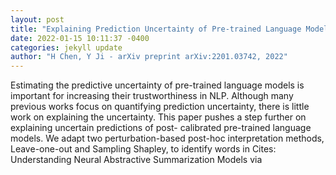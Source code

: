 ```yaml
--- 
layout: post 
title: "Explaining Prediction Uncertainty of Pre-trained Language Models by Detecting Uncertain Words in Inputs" 
date: 2022-01-15 10:11:37 -0400 
categories: jekyll update 
author: "H Chen, Y Ji - arXiv preprint arXiv:2201.03742, 2022" 
--- 
```

Estimating the predictive uncertainty of pre-trained language models is important for increasing their trustworthiness in NLP. Although many previous works focus on quantifying prediction uncertainty, there is little work on explaining the uncertainty. This paper pushes a step further on explaining uncertain predictions of post- calibrated pre-trained language models. We adapt two perturbation-based post-hoc interpretation methods, Leave-one-out and Sampling Shapley, to identify words in Cites: Understanding Neural Abstractive Summarization Models via